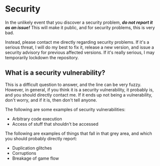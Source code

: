 # Security

In the unlikely event that you discover a security problem, _**do not report it as an issue!**_  This will make it public, and for security problems, this is very bad.

Instead, please contact me directly regarding security problems.  If it's a serious threat, I will do my best to fix it, release a new version, and issue a security advisory for previous affected versions.  If it's really serious, I may temporarily lockdown the repository.

## What is a security vulnerability?

This is a difficult question to answer, and the line can be very fuzzy.  However, in general, if you think it is a security vulnerability, it probably is, and you should directly contact me.  If it ends up not being a vulnerability, don't worry, and if it is, then don't tell anyone.

The following are some examples of security vulnerabilities:

- Arbitrary code execution
- Access of stuff that shouldn't be accessed

The following are examples of things that fall in that grey area, and which you should probably directly report:

- Duplication glitches
- Corruptions
- Breakage of game flow
